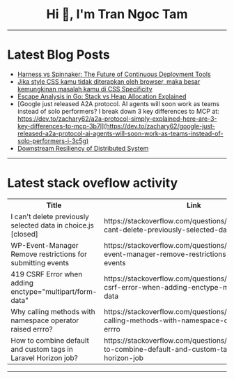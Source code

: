 <h1 align="center">Hi 👋, I'm Tran Ngoc Tam</h1>

---

# Latest Blog Posts 
<!-- BLOG-POST-LIST:START -->
- [Harness vs Spinnaker: The Future of Continuous Deployment Tools](https://dev.to/yash_sonawane25/harness-vs-spinnaker-the-future-of-continuous-deployment-tools-3nka)
- [Jika style CSS kamu tidak diterapkan oleh browser, maka besar kemungkinan masalah kamu di CSS Specificity](https://dev.to/sejutaimpian/jika-style-css-kamu-tidak-diterapkan-oleh-browser-maka-besar-kemungkinan-masalah-kamu-di-css-3hp9)
- [Escape Analysis in Go: Stack vs Heap Allocation Explained](https://dev.to/abstractmusa/escape-analysis-in-go-stack-vs-heap-allocation-explained-506a)
- [Google just released A2A protocol. AI agents will soon work as teams instead of solo performers? I break down 3 key differences to MCP at: https://dev.to/zachary62/a2a-protocol-simply-explained-here-are-3-key-differences-to-mcp-3b7l](https://dev.to/zachary62/google-just-released-a2a-protocol-ai-agents-will-soon-work-as-teams-instead-of-solo-performers-i-3c5g)
- [Downstream Resiliency of Distributed System](https://dev.to/smiah/downstream-resiliency-of-distributed-system-12ml)
<!-- BLOG-POST-LIST:END -->

---

# Latest stack oveflow activity
<table>
  <tr><th>Title</th><th>Link</th></tr>
  <!-- STACKOVERFLOW:START --><tr><td>I can&#39;t delete previously selected data in choice.js [closed]</td><td>https://stackoverflow.com/questions/79570804/i-cant-delete-previously-selected-data-in-choice-js</td></tr><tr><td>WP-Event-Manager Remove restrictions for submitting events</td><td>https://stackoverflow.com/questions/79570742/wp-event-manager-remove-restrictions-for-submitting-events</td></tr><tr><td>419 CSRF Error when adding enctype=&quot;multipart/form-data&quot;</td><td>https://stackoverflow.com/questions/79570647/419-csrf-error-when-adding-enctype-multipart-form-data</td></tr><tr><td>Why calling methods with namespace operator raised errro?</td><td>https://stackoverflow.com/questions/79570465/why-calling-methods-with-namespace-operator-raised-errro</td></tr><tr><td>How to combine default and custom tags in Laravel Horizon job?</td><td>https://stackoverflow.com/questions/79570398/how-to-combine-default-and-custom-tags-in-laravel-horizon-job</td></tr><!-- STACKOVERFLOW:END -->
</table>

---


